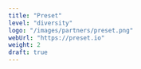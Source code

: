 ```yaml
---
title: "Preset"
level: "diversity"
logo: "/images/partners/preset.png"
webUrl: "https://preset.io"
weight: 2
draft: true
---
```

